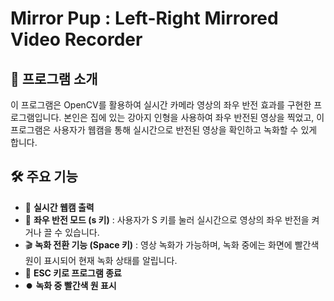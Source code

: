 # Mirror Pup : Left-Right Mirrored Video Recorder

## 📌 프로그램 소개
이 프로그램은 OpenCV를 활용하여 실시간 카메라 영상의 좌우 반전 효과를 구현한 프로그램입니다. 
본인은 집에 있는 강아지 인형을 사용하여 좌우 반전된 영상을 찍었고, 이 프로그램은 사용자가 웹캠을 통해 실시간으로 반전된 영상을 확인하고 녹화할 수 있게 합니다.

## 🛠️ 주요 기능
- 🎥 **실시간 웹캠 출력**  
- 🔄 **좌우 반전 모드 (s 키)** : 사용자가 S 키를 눌러 실시간으로 영상의 좌우 반전을 켜거나 끌 수 있습니다.
- 🎬 **녹화 전환 기능 (Space 키)** : 영상 녹화가 가능하며, 녹화 중에는 화면에 빨간색 원이 표시되어 현재 녹화 상태를 알립니다.
- 🛑 **ESC 키로 프로그램 종료**
- ⏺️ **녹화 중 빨간색 원 표시**
